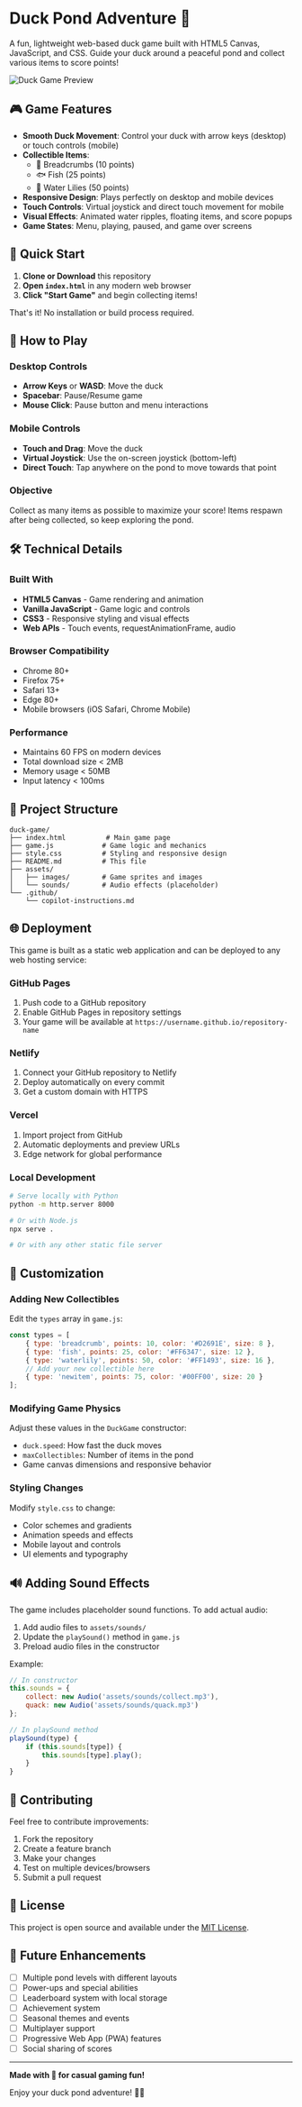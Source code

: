 # Duck Pond Adventure 🦆

A fun, lightweight web-based duck game built with HTML5 Canvas, JavaScript, and CSS. Guide your duck around a peaceful pond and collect various items to score points!

![Duck Game Preview](assets/images/duck-preview.png)

## 🎮 Game Features

- **Smooth Duck Movement**: Control your duck with arrow keys (desktop) or touch controls (mobile)
- **Collectible Items**: 
  - 🍞 Breadcrumbs (10 points)
  - 🐟 Fish (25 points) 
  - 🌸 Water Lilies (50 points)
- **Responsive Design**: Plays perfectly on desktop and mobile devices
- **Touch Controls**: Virtual joystick and direct touch movement for mobile
- **Visual Effects**: Animated water ripples, floating items, and score popups
- **Game States**: Menu, playing, paused, and game over screens

## 🚀 Quick Start

1. **Clone or Download** this repository
2. **Open `index.html`** in any modern web browser
3. **Click "Start Game"** and begin collecting items!

That's it! No installation or build process required.

## 🎯 How to Play

### Desktop Controls
- **Arrow Keys** or **WASD**: Move the duck
- **Spacebar**: Pause/Resume game
- **Mouse Click**: Pause button and menu interactions

### Mobile Controls  
- **Touch and Drag**: Move the duck
- **Virtual Joystick**: Use the on-screen joystick (bottom-left)
- **Direct Touch**: Tap anywhere on the pond to move towards that point

### Objective
Collect as many items as possible to maximize your score! Items respawn after being collected, so keep exploring the pond.

## 🛠 Technical Details

### Built With
- **HTML5 Canvas** - Game rendering and animation
- **Vanilla JavaScript** - Game logic and controls  
- **CSS3** - Responsive styling and visual effects
- **Web APIs** - Touch events, requestAnimationFrame, audio

### Browser Compatibility
- Chrome 80+
- Firefox 75+ 
- Safari 13+
- Edge 80+
- Mobile browsers (iOS Safari, Chrome Mobile)

### Performance
- Maintains 60 FPS on modern devices
- Total download size < 2MB
- Memory usage < 50MB
- Input latency < 100ms

## 📁 Project Structure

```
duck-game/
├── index.html          # Main game page
├── game.js            # Game logic and mechanics  
├── style.css          # Styling and responsive design
├── README.md          # This file
├── assets/
│   ├── images/        # Game sprites and images
│   └── sounds/        # Audio effects (placeholder)
└── .github/
    └── copilot-instructions.md
```

## 🌐 Deployment

This game is built as a static web application and can be deployed to any web hosting service:

### GitHub Pages
1. Push code to a GitHub repository
2. Enable GitHub Pages in repository settings
3. Your game will be available at `https://username.github.io/repository-name`

### Netlify
1. Connect your GitHub repository to Netlify
2. Deploy automatically on every commit
3. Get a custom domain with HTTPS

### Vercel
1. Import project from GitHub
2. Automatic deployments and preview URLs
3. Edge network for global performance

### Local Development
```bash
# Serve locally with Python
python -m http.server 8000

# Or with Node.js
npx serve .

# Or with any other static file server
```

## 🎨 Customization

### Adding New Collectibles
Edit the `types` array in `game.js`:
```javascript
const types = [
    { type: 'breadcrumb', points: 10, color: '#D2691E', size: 8 },
    { type: 'fish', points: 25, color: '#FF6347', size: 12 },
    { type: 'waterlily', points: 50, color: '#FF1493', size: 16 },
    // Add your new collectible here
    { type: 'newitem', points: 75, color: '#00FF00', size: 20 }
];
```

### Modifying Game Physics
Adjust these values in the `DuckGame` constructor:
- `duck.speed`: How fast the duck moves
- `maxCollectibles`: Number of items in the pond
- Game canvas dimensions and responsive behavior

### Styling Changes
Modify `style.css` to change:
- Color schemes and gradients
- Animation speeds and effects  
- Mobile layout and controls
- UI elements and typography

## 🔊 Adding Sound Effects

The game includes placeholder sound functions. To add actual audio:

1. Add audio files to `assets/sounds/`
2. Update the `playSound()` method in `game.js`
3. Preload audio files in the constructor

Example:
```javascript
// In constructor
this.sounds = {
    collect: new Audio('assets/sounds/collect.mp3'),
    quack: new Audio('assets/sounds/quack.mp3')
};

// In playSound method
playSound(type) {
    if (this.sounds[type]) {
        this.sounds[type].play();
    }
}
```

## 🤝 Contributing

Feel free to contribute improvements:

1. Fork the repository
2. Create a feature branch
3. Make your changes
4. Test on multiple devices/browsers
5. Submit a pull request

## 📄 License

This project is open source and available under the [MIT License](LICENSE).

## 🎯 Future Enhancements

- [ ] Multiple pond levels with different layouts
- [ ] Power-ups and special abilities  
- [ ] Leaderboard system with local storage
- [ ] Achievement system
- [ ] Seasonal themes and events
- [ ] Multiplayer support
- [ ] Progressive Web App (PWA) features
- [ ] Social sharing of scores

---

**Made with 💙 for casual gaming fun!**

Enjoy your duck pond adventure! 🦆✨
